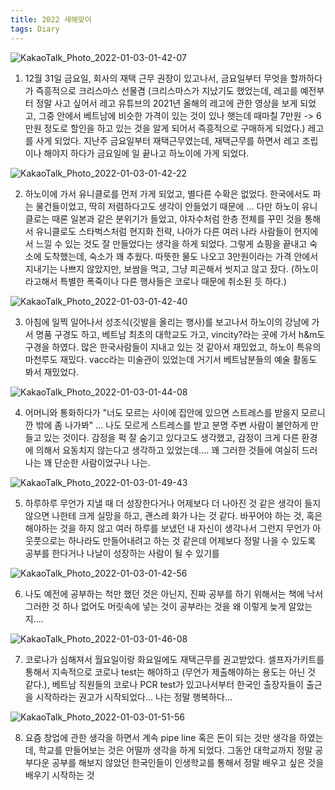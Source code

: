 ```yaml
---
title: 2022 새해맞이
tags: Diary
---
```


![KakaoTalk_Photo_2022-01-03-01-42-07](https://user-images.githubusercontent.com/50545088/147882924-393ff1de-e864-48a2-a903-5e148b331b27.jpeg)


1. 12월 31일 금요일, 회사의 재택 근무 권장이 있고나서, 금요일부터 무엇을 할까하다가 즉흥적으로 크리스마스 선물겸 (크리스마스가 지났기도 했었는데, 레고를 예전부터 정말 사고 싶어서 레고 유튜브의 2021년 올해의 레고에 관한 영상을 보게 되었고, 그중 안에서 베트남에 비슷한 가격이 있는 것이 있나 햇는데 때마칠 7만원 -> 6만원 정도로 할인을 하고 있는 것을 알게 되어서 즉흥적으로 구매하게 되었다.) 레고를 사게 되었다. 지난주 금요일부터 재택근무였는데, 재택근무를 하면서 레고 조립이나 해야지 하다가 금요일에 일 끝나고 하노이에 가게 되었다. 

![KakaoTalk_Photo_2022-01-03-01-42-22](https://user-images.githubusercontent.com/50545088/147882940-86b85ae8-9a6b-47e4-870d-bbee5160f16f.jpeg)


2. 하노이에 가서 유니클로를 먼저 가게 되었고, 별다른 수확은 없었다. 한국에서도 파는 물건들이었고, 딱히 저렴하다고도 생각이 안들었기 때문에 ... 다만 하노이 유니클로는 때론 일본과 같은 분위기가 들었고, 야자수처럼 한층 전체를 꾸민 것을 통해서 유니클로도 스타벅스처럼 현지화 전략, 나아가 다른 여러 나라 사람들이 현지에서 느낄 수 있는 것도 잘 만들었다는 생각을 하게 되었다. 그렇게 쇼핑을 끝내고 숙소에 도착했는데, 숙소가 꽤 추웠다. 따뜻한 물도 나오고 3만원이라는 가격 안에서 지내기는 나쁘지 않았지만, 보쌈을 먹고, 그냥 피곤해서 씻지고 않고 잤다. (하노이라고해서 특별한 폭죽이나 다른 행사들은 코로나 때문에 취소된 듯 하다.)

![KakaoTalk_Photo_2022-01-03-01-42-40](https://user-images.githubusercontent.com/50545088/147882950-dafd66e3-d2f1-4fa0-9601-246b0fab46ed.jpeg)

3. 아침에 일찍 일어나서 성조식(깃발을 올리는 행사)를 보고나서 하노이의 강남에 가서 명품 구경도 하고, 베트남 최초의 대학교도 가고, vincity?라는 곳에 가서 h&m도 구경을 하였다. 많은 한국사람들이 지내고 있는 것 같아서 재밌었고, 하노이 특유의 마천루도 재밌다. vacc라는 미술관이 있었는데 거기서 베트남분들의 예술 활동도 봐서 재밌었다.


![KakaoTalk_Photo_2022-01-03-01-44-08](https://user-images.githubusercontent.com/50545088/147882962-11a8d402-3806-4b5b-9eab-76756d54b363.jpeg)



4. 어머니와 통화하다가 "너도 모르는 사이에 집안에 있으면 스트레스를 받을지 모르니깐 밖에 좀 나가봐" ... 나도 모르게 스트레스를 받고 분명 주변 사람이 불안하게 만들고 있는 것이다. 감정을 퍽 잘 숨기고 있다고도 생각했고, 감정이 크게 다른 환경에 의해서 요동치지 않는다고 생각하고 있었는데.... 꽤 그러한 것들에 여실히 드러나는 꽤 단순한 사람이었구나 나는.

![KakaoTalk_Photo_2022-01-03-01-49-43](https://user-images.githubusercontent.com/50545088/147883007-f0780a61-5978-40f8-a259-08f7732a1dce.jpeg)

5. 하루하루 무언가 지낼 때 더 성장한다거나 어제보다 더 나아진 것 같은 생각이 들지 않으면 나한테 크게 실망을 하고, 괜스레 화가 나는 것 같다. 바꾸어야 하는 것, 혹은 해야하는 것을 하지 않고 여러 하루를 보냈던 내 자신이 생각나서 그런지 무언가 아웃풋으로는 하나라도 만들어내려고 하는 것 같은데 어제보다 정말 나을 수 있도록 공부를 한다거나 나날이 성장하는 사람이 될 수 있기를

![KakaoTalk_Photo_2022-01-03-01-42-56](https://user-images.githubusercontent.com/50545088/147883017-3cb394eb-9cab-478d-8028-52e58ad90c29.jpeg)

6. 나도 예전에 공부하는 척만 했던 것은 아닌지, 진짜 공부를 하기 위해서는 책에 낙서 그러한 것 하나 없어도 머릿속에 넣는 것이 공부라는 것을 왜 이렇게 늦게 알았는지....

![KakaoTalk_Photo_2022-01-03-01-46-08](https://user-images.githubusercontent.com/50545088/147883029-1174ab29-5954-4f30-8a27-081f9a71a42e.jpeg)

7. 코로나가 심해져서 월요일이랑 화요일에도 재택근무를 권고받았다. 셀프자가키트를 통해서 지속적으로 코로나 test는 해야하고 (무언가 제출해야하는 용도는 아닌 것 같다.), 베트남 직원들의 코로나 PCR test가 있고나서부터 한국인 출장자들이 출근을 시작하라는 권고가 시작되었다... 나는 정말 행복하다...

![KakaoTalk_Photo_2022-01-03-01-51-56](https://user-images.githubusercontent.com/50545088/147883058-c5250b88-d16a-4e7f-a7d8-6d49a5368897.jpeg)

8. 요즘 창업에 관한 생각을 하면서 계속 pipe line 혹은 돈이 되는 것만 생각을 하였는데, 학교를 만들어보는 것은 어떨까 생각을 하게 되었다. 그동안 대학교까지 정말 공부다운 공부를 해보지 않았던 한국인들이 인생학교를 통해서 정말 배우고 싶은 것을 배우기 시작하는 것